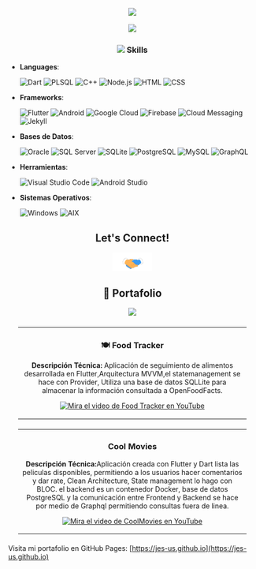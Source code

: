 <!-- Encabezado con texto animado -->
<p align="center">
  <a href="https://github.com/DenverCoder1/readme-typing-svg">
    <img src="https://readme-typing-svg.herokuapp.com?font=Times+New+Roman&color=cyan&size=25&center=true&vCenter=true&width=600&height=100&lines=Mobile+Developer+/+Agility+Enthusiast;Flutter+Developer;Active+Learner;Love+to+learn+new+things..">
  </a>
</p>

<!-- Separador visual -->
<p align="center">
  <img src="https://user-images.githubusercontent.com/73097560/115834477-dbab4500-a447-11eb-908a-139a6edaec5c.gif">
</p>

<!-- Sección de Habilidades -->
<h3 align="center">
  <img src="https://media2.giphy.com/media/QssGEmpkyEOhBCb7e1/giphy.gif?cid=ecf05e47a0n3gi1bfqntqmob8g9aid1oyj2wr3ds3mg700bl&rid=giphy.gif" width="25">
  Skills
</h3>

<p align="center">

- **Languages**:

  ![Dart](https://img.shields.io/badge/Dart-0175C2?style=flat-square&logo=dart&logoColor=white)
  ![PLSQL](https://img.shields.io/badge/PL%2FSQL-336791?style=flat-square&logo=oracle&logoColor=white)
  ![C++](https://img.shields.io/badge/C%2B%2B-00599C?style=flat-square&logo=cplusplus&logoColor=white)
  ![Node.js](https://img.shields.io/badge/Node.js-339933?style=flat-square&logo=node.js&logoColor=white)
  ![HTML](https://img.shields.io/badge/HTML5-E34F26?style=flat-square&logo=html5&logoColor=white)
  ![CSS](https://img.shields.io/badge/CSS3-1572B6?style=flat-square&logo=css3&logoColor=white)

- **Frameworks**:

  ![Flutter](https://img.shields.io/badge/Flutter-02569B?style=flat-square&logo=flutter&logoColor=white)
  ![Android](https://img.shields.io/badge/Android-3DDC84?style=flat-square&logo=android&logoColor=white)
  ![Google Cloud](https://img.shields.io/badge/Google%20Cloud-4285F4?style=flat-square&logo=google-cloud&logoColor=white)
  ![Firebase](https://img.shields.io/badge/Firebase-FFCA28?style=flat-square&logo=firebase&logoColor=black)
  ![Cloud Messaging](https://img.shields.io/badge/Cloud%20Messaging-FFCA28?style=flat-square&logo=firebase&logoColor=black)
  ![Jekyll](https://img.shields.io/badge/Jekyll-CC0000?style=flat-square&logo=jekyll&logoColor=white)

- **Bases de Datos**:

  ![Oracle](https://img.shields.io/badge/Oracle-F80000?style=flat-square&logo=oracle&logoColor=white)
  ![SQL Server](https://img.shields.io/badge/SQL%20Server-CC2927?style=flat-square&logo=microsoft-sql-server&logoColor=white)
  ![SQLite](https://img.shields.io/badge/SQLite-003B57?style=flat-square&logo=sqlite&logoColor=white)
  ![PostgreSQL](https://img.shields.io/badge/PostgreSQL-336791?style=flat-square&logo=postgresql&logoColor=white)
  ![MySQL](https://img.shields.io/badge/MySQL-4479A1?style=flat-square&logo=mysql&logoColor=white)
  ![GraphQL](https://img.shields.io/badge/GraphQL-E10098?style=flat-square&logo=graphql&logoColor=white)

- **Herramientas**:

  ![Visual Studio Code](https://img.shields.io/badge/Visual%20Studio%20Code-007ACC?style=flat-square&logo=visual-studio-code&logoColor=white)
  ![Android Studio](https://img.shields.io/badge/Android%20Studio-3DDC84?style=flat-square&logo=android-studio&logoColor=white)

- **Sistemas Operativos**:

  ![Windows](https://img.shields.io/badge/Windows-0078D6?style=flat-square&logo=windows&logoColor=white)
  ![AIX](https://img.shields.io/badge/AIX-052FAD?style=flat-square&logo=ibm&logoColor=white)

</p>

<!-- Sección de Conexión -->
<h2 align="center">Let's Connect!</h2>
<p align="center">
  <img src="https://github.com/0xAbdulKhalid/0xAbdulKhalid/raw/main/assets/mdImages/handshake.gif" width="80">
</p>

<!-- Sección del Portafolio -->
<h2 align="center">📂 Portafolio</h2>

<!-- Separador visual -->
<p align="center">
  <img src="https://user-images.githubusercontent.com/73097560/115834477-dbab4500-a447-11eb-908a-139a6edaec5c.gif">
</p>

<!-- Tarjeta de Proyecto 1 -->
<div align="center" style="margin: 20px;">
  <table width="80%" style="border-collapse: collapse;">
    <tr>
      <td align="center">
        <h3>🍽️ Food Tracker</h3>
        <p><b>Descripción Técnica:</b> Aplicación de seguimiento de alimentos desarrollada en Flutter,Arquitectura MVVM,el statemanagement se hace con Provider, Utiliza una base de datos SQLLite para almacenar la información consultada a OpenFoodFacts.</p>
        <p>
        <a href="https://www.youtube.com/watch?v=E1OBgd72yOE">
  <img src="https://img.youtube.com/vi/E1OBgd72yOE/1.jpg" alt="Mira el video de Food Tracker en YouTube" width="300">
</a>
        </p>
      </td>
    </tr>
  </table>
</div>

<!-- Tarjeta de Proyecto 2 -->
<div align="center" style="margin: 20px;">
  <table width="80%" style="border-collapse: collapse;">
    <tr>
      <td align="center">
        <h3>Cool Movies</h3>
        <p><b>Descripción Técnica:</b>Aplicación creada con Flutter y Dart lista las peliculas disponibles, permitiendo a los usuarios hacer comentarios y dar rate, Clean Architecture, State management lo hago con BLOC. el backend es un contenedor Docker, base de datos PostgreSQL y la comunicación entre Frontend y Backend se hace por medio de Graphql permitiendo consultas fuera de linea.</p>
        <p>
          <a href="https://www.youtube.com/watch?v=KTuax3V7XTs">
            <img src="https://img.youtube.com/vi/KTuax3V7XTs/1.jpg" alt="Mira el video de CoolMovies en YouTube" width="300">
          </a>
        </p>
      </td>
    </tr>
  </table>
</div>

Visita mi portafolio en GitHub Pages: [https://jes-us.github.io](https://jes-us.github.io)

